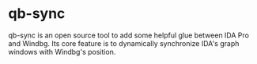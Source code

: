 qb-sync
=======

qb-sync is an open source tool to add some helpful glue between IDA Pro and Windbg. Its core feature is to dynamically synchronize IDA's graph windows with Windbg's position. 
